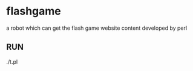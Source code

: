 flashgame
=========

a robot which can get the flash game website content developed by perl

## RUN

./t.pl
